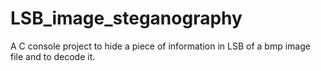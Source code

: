 # LSB_image_steganography
A C console project to hide a piece of information in LSB of a bmp image file and to decode it.
